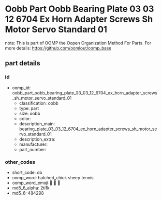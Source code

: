 # Oobb Part Oobb Bearing Plate 03 03 12 6704 Ex Horn Adapter Screws Sh Motor Servo Standard 01  

note: This is part of OOMP the Oopen Organization Method For Parts. For more details: https://github.com/oomlout/oomp_base

##  part details





### id
* oomp_id: oobb_part_oobb_bearing_plate_03_03_12_6704_ex_horn_adapter_screws_sh_motor_servo_standard_01
  * classification: oobb
  * type: part
  * size: oobb
  * color: 
  * description_main: bearing_plate_03_03_12_6704_ex_horn_adapter_screws_sh_motor_servo_standard_01
  * description_extra: 
  * manufacturer: 
  * part_number: 

### other_codes
* short_code: ob
* oomp_word: hatched_chick sheep tennis
* oomp_word_emoji :hatched_chick: :sheep: :tennis:
* md5_6_alpha: 2ti1k
* md5_6: 484298